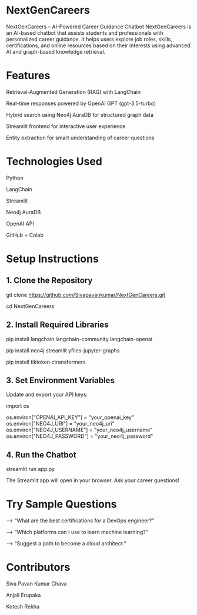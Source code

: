 # NextGenCareers
NextGenCareers – AI-Powered Career Guidance Chatbot
NextGenCareers is an AI-based chatbot that assists students and professionals with personalized career guidance. It helps users explore job roles, skills, certifications, and online resources based on their interests using advanced AI and graph-based knowledge retrieval.

# Features

Retrieval-Augmented Generation (RAG) with LangChain

Real-time responses powered by OpenAI GPT (gpt-3.5-turbo)

Hybrid search using Neo4j AuraDB for structured graph data

Streamlit frontend for interactive user experience

Entity extraction for smart understanding of career questions

# Technologies Used
Python

LangChain

Streamlit

Neo4j AuraDB

OpenAI API

GitHub + Colab

# Setup Instructions
## 1. Clone the Repository

git clone https://github.com/Sivapavankumar/NextGenCareers.git

cd NextGenCareers

## 2. Install Required Libraries
pip install langchain langchain-community langchain-openai

pip install neo4j streamlit yfiles-jupyter-graphs

pip install tiktoken ctransformers

## 3. Set Environment Variables
Update and export your API keys:

import os

os.environ["OPENAI_API_KEY"] = "your_openai_key"
os.environ["NEO4J_URI"] = "your_neo4j_uri"
os.environ["NEO4J_USERNAME"] = "your_neo4j_username"
os.environ["NEO4J_PASSWORD"] = "your_neo4j_password"

## 4. Run the Chatbot

streamlit run app.py

The Streamlit app will open in your browser. Ask your career questions!

# Try Sample Questions
--> “What are the best certifications for a DevOps engineer?”

--> “Which platforms can I use to learn machine learning?”

--> “Suggest a path to become a cloud architect.”

# Contributors
Siva Pavan Kumar Chava

Anjali Erupaka

Kotesh Rekha

